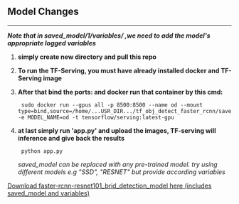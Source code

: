 ## Model Changes
-----------------
  ***_Note that in saved_model/1/variables/ ,we need to add the model's appropriate logged variables_***
1. **simply create new directory and pull this repo**

2. **To run the TF-Serving, you must have already installed docker and TF-Serving image**

3. **After that bind the ports: and docker run that container by this cmd:**

        sudo docker run --gpus all -p 8500:8500 --name od --mount type=bind,source=/home/...USR_DIR.../tf_obj_detect_faster_rcnn/saved_model,target=/models/od -e MODEL_NAME=od -t tensorflow/serving:latest-gpu 

4. **at last simply run 'app.py' and upload the images, TF-serving will inference and give back the results**

        python app.py 

   _saved_model can be replaced with any pre-trained model. try using different models e.g "SSD", "RESNET" but provide according variables_

[Download faster-rcnn-resnet101_brid_detection_model here (includes saved_model and variables)](https://drive.google.com/drive/folders/1vUvF9jUEtDo8usxaifAxthUMp1mSxLmT?usp=share_link)
